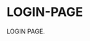 # LOGIN-PAGE                                             
LOGIN PAGE.                                                                                          
                                                            
                       
                                                                                                      
                          
                
                                                                                           




                                               
                                                                                                                                                                                                                         
